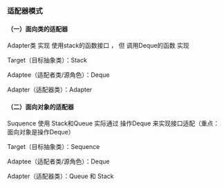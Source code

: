 ### 适配器模式

#### （一）面向类的适配器

Adapter类 实现 使用stack的函数接口 ， 但 调用Deque的函数 实现

Target（目标抽象类）：Stack

Adaptee（适配者类/源角色）：Deque

Adapter（适配器类）：Adapter

#### （二）面向对象的适配器

Suquence 使用 Stack和Queue 实际通过 操作Deque 来实现接口适配（重点：面向对象是操作Deque）

Target（目标抽象类）：Sequence

Adaptee（适配者类/源角色）：Deque

Adapter（适配器类）：Queue  和  Stack
